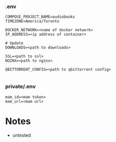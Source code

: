 ### .env
```.env
COMPOSE_PROJECT_NAME=audiobooks
TIMEZONE=America/Toronto

DOCKER_NETWORK=<name of docker network>
IP_ADDRESS=<ip address of container>

# Update
DOWNLOADS=<path to downloads>

SSL=<path to ssl>
NGINX=<path to nginx>

QBITTORRENT_CONFIG=<path to qbittorrent config>


```

### private/.env
```.env
mam_id=<mam token>
mam_url=<mam url>
```

# Notes
- untested
